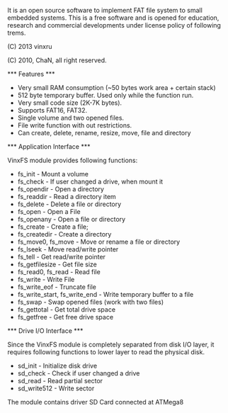 It is an open source software to implement FAT file system to small embedded systems. This is a free software and 
is opened for education, research and commercial developments under license policy of following trems.

(C) 2013 vinxru

(C) 2010, ChaN, all right reserved.

*** Features ***

- Very small RAM consumption (~50 bytes work area + certain stack)
- 512 byte temporary buffer. Used only while the function run.
- Very small code size (2K-7K bytes).
- Supports FAT16, FAT32.
- Single volume and two opened files.
- File write function with out restrictions.
- Can create, delete, rename, resize, move, file and directory

*** Application Interface ***

VinxFS module provides following functions:

- fs_init - Mount a volume
- fs_check - If user changed a drive, when mount it
- fs_opendir - Open a directory
- fs_readdir - Read a directory item
- fs_delete - Delete a file or directory
- fs_open - Open a File
- fs_openany - Open a file or directory
- fs_create - Create a file;
- fs_createdir - Create a directory
- fs_move0, fs_move - Move or rename a file or directory
- fs_lseek - Move read/write pointer
- fs_tell - Get read/write pointer
- fs_getfilesize - Get file size
- fs_read0, fs_read - Read file
- fs_write - Write File
- fs_write_eof - Truncate file
- fs_write_start, fs_write_end - Write temporary buffer to a file
- fs_swap - Swap opened files (work with two files)
- fs_gettotal - Get total drive space
- fs_getfree - Get free drive space

*** Drive I/O Interface ***

Since the VinxFS module is completely separated from disk I/O layer, it requires following functions to 
lower layer to read the physical disk.

- sd_init - Initialize disk drive
- sd_check - Check if user changed a drive
- sd_read - Read partial sector
- sd_write512 - Write sector

The module contains driver SD Card connected at ATMega8
